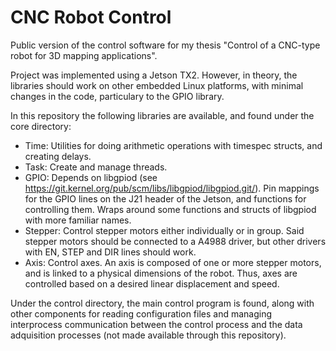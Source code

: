 # CNC Robot Control
Public version of the control software for my thesis "Control of a CNC-type robot for 3D mapping applications". 

Project was implemented using a Jetson TX2. However, in theory, the libraries should work on other embedded Linux platforms, with minimal changes in the code, particulary to the GPIO library.

In this repository the following libraries are available, and found under the core directory:
  - Time: Utilities for doing arithmetic operations with timespec structs, and creating delays.  
  - Task: Create and manage threads.
  - GPIO: Depends on libgpiod (see https://git.kernel.org/pub/scm/libs/libgpiod/libgpiod.git/). Pin mappings for the GPIO lines on the J21 header of the Jetson, and functions for controlling them. Wraps around some functions and structs of libgpiod with more familiar names. 
  - Stepper: Control stepper motors either individually or in group. Said stepper motors should be connected to a A4988 driver, but other drivers with EN, STEP and DIR lines should work.
  - Axis: Control axes. An axis is composed of one or more stepper motors, and is linked to a physical dimensions of the robot. Thus, axes are controlled based on a desired linear displacement and speed.

Under the control directory, the main control program is found, along with other components for reading configuration files and managing interprocess communication between the control process and the data adquisition processes (not made available through this repository).
